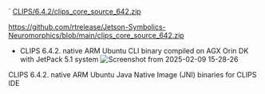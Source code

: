 `
[CLIPS/6.4.2/clips_core_source_642.zip](https://sourceforge.net/projects/clipsrules/files/CLIPS/6.4.2/clips_core_source_642.zip/download)

https://github.com/rtrelease/Jetson-Symbolics-Neuromorphics/blob/main/clips_core_source_642.zip 
 - CLIPS 6.4.2. native ARM Ubuntu CLI binary compiled on AGX Orin DK with JetPack 5.1 system
![Screenshot from 2025-02-09 15-28-26](https://github.com/user-attachments/assets/3af29976-7259-498d-a7de-2fc81150e119)


CLIPS 6.4.2. native ARM Ubuntu Java Native Image (JNI) binaries for CLIPS IDE

